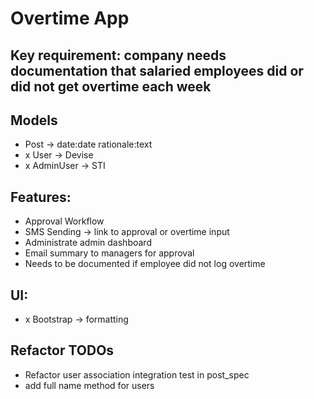 # Overtime App

## Key requirement: company needs documentation that salaried employees did or did not get overtime each week

## Models
- Post -> date:date rationale:text
- x User -> Devise
- x AdminUser -> STI

## Features:
- Approval Workflow
- SMS Sending -> link to approval or overtime input
- Administrate admin dashboard
- Email summary to managers for approval
- Needs to be documented if employee did not log overtime

## UI: 
- x Bootstrap -> formatting

## Refactor TODOs
- Refactor user association integration test in post_spec
- add full name method for users